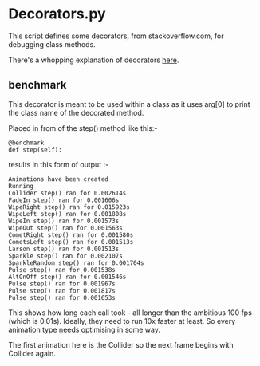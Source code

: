 # Decorators.py

This script defines some decorators, from stackoverflow.com, for debugging class methods.

There's a whopping explanation of decorators [here](
https://stackoverflow.com/questions/739654/how-to-make-a-chain-of-function-decorators/1594484#1594484
).

## benchmark

This decorator is meant to be used within a class as it uses arg[0] to print the class name of the decorated method.

Placed in from of the step() method like this:-

    @benchmark
    def step(self):

results in this form of output :-

    Animations have been created
    Running
    Collider step() ran for 0.002614s
    FadeIn step() ran for 0.001606s
    WipeRight step() ran for 0.015923s
    WipeLeft step() ran for 0.001808s
    WipeIn step() ran for 0.001573s
    WipeOut step() ran for 0.001563s
    CometRight step() ran for 0.001580s
    CometsLeft step() ran for 0.001513s
    Larson step() ran for 0.001513s
    Sparkle step() ran for 0.002107s
    SparkleRandom step() ran for 0.001704s
    Pulse step() ran for 0.001538s
    AltOnOff step() ran for 0.001546s
    Pulse step() ran for 0.001967s
    Pulse step() ran for 0.001817s
    Pulse step() ran for 0.001653s

This shows how long each call took - all longer than the ambitious 100 fps (which is 0.01s).
 Ideally, they need to run 10x faster at least. So every animation type needs optimising in some way.
 
The first animation here is the Collider so the next frame begins with Collider again.